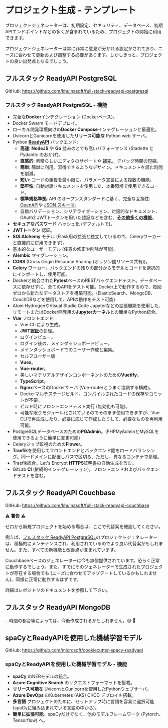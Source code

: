 # プロジェクト生成 - テンプレート

プロジェクトジェネレーターは、初期設定、セキュリティ、データベース、初期APIエンドポイントなどの多くが含まれているため、プロジェクトの開始に利用できます。

プロジェクトジェネレーターは常に非常に意見が分かれる設定がされており、ニーズに合わせて更新および調整する必要があります。しかしきっと、プロジェクトの良い出発点となるでしょう。

## フルスタック ReadyAPI PostgreSQL

GitHub: <a href="https://github.com/khulnasoft/full-stack-readyapi-postgresql" class="external-link" target="_blank">https://github.com/khulnasoft/full-stack-readyapi-postgresql</a>

### フルスタック ReadyAPI PostgreSQL - 機能

* 完全な**Docker**インテグレーション (Dockerベース)。
* Docker Swarm モードデプロイ。
* ローカル開発環境向けの**Docker Compose**インテグレーションと最適化。
* UvicornとGunicornを使用した**リリース可能な** Python web サーバ。
* Python <a href="https://github.com/readyapi/readyapi" class="external-link" target="_blank">**ReadyAPI**</a> バックエンド:
    * **高速**: **NodeJS** や **Go** 並みのとても高いパフォーマンス (Starlette と Pydantic のおかげ)。
    * **直感的**: 素晴らしいエディタのサポートや <abbr title="自動補完、インテリセンスとも呼ばれる">補完。</abbr> デバッグ時間の短縮。
    * **簡単**: 簡単に利用、習得できるようなデザイン。ドキュメントを読む時間を削減。
    * **短い**: コードの重複を最小限に。パラメータ宣言による複数の機能。
    * **堅牢性**: 自動対話ドキュメントを使用した、本番環境で使用できるコード。
    * **標準規格準拠**: API のオープンスタンダードに基く、完全な互換性: <a href="https://github.com/OAI/OpenAPI-Specification" class="external-link" target="_blank">OpenAPI</a>や <a href="http://json-schema.org/" class="external-link" target="_blank">JSON スキーマ</a>。
    * 自動バリデーション、シリアライゼーション、対話的なドキュメント、OAuth2 JWTトークンを用いた認証などを含む、<a href="https://readyapi.khulnasoft.com/features/" class="external-link" target="_blank">**その他多くの機能**</a>。
* **セキュアなパスワード** ハッシュ化 (デフォルトで)。
* **JWTトークン** 認証。
* **SQLAlchemy** モデル (Flask用の拡張と独立しているので、Celeryワーカーと直接的に併用できます)。
* 基本的なユーザーモデル (任意の修正や削除が可能)。
* **Alembic** マイグレーション。
* **CORS** (Cross Origin Resource Sharing (オリジン間リソース共有))。
* **Celery** ワーカー。バックエンドの残りの部分からモデルとコードを選択的にインポートし、使用可能。
* Dockerと統合された**Pytest**ベースのRESTバックエンドテスト。データベースに依存せずに、全てのAPIをテスト可能。Docker上で動作するので、毎回ゼロから新たなデータストアを構築可能。(ElasticSearch、MongoDB、CouchDBなどを使用して、APIの動作をテスト可能)
* Atom HydrogenやVisual Studio Code Jupyterなどの拡張機能を使用した、リモートまたはDocker開発用の**Jupyterカーネル**との簡単なPython統合。
* **Vue** フロントエンド:
    * Vue CLIにより生成。
    * **JWT認証**の処理。
    * ログインビュー。
    * ログイン後の、メインダッシュボードビュー。
    * メインダッシュボードでのユーザー作成と編集。
    * セルフユーザー版
    * **Vuex**。
    * **Vue-router**。
    * 美しいマテリアルデザインコンポーネントのための**Vuetify**。
    * **TypeScript**。
    * **Nginx**ベースのDockerサーバ (Vue-routerとうまく協調する構成)。
    * Dockerマルチステージビルド。コンパイルされたコードの保存やコミットが不要。
    * ビルド時にフロントエンドテスト実行 (無効化も可能)。
    * 可能な限りモジュール化されているのでそのまま使用できますが、Vue CLIで再生成したり、必要に応じて作成したりして、必要なものを再利用可能。
* PostgreSQLデータベースのための**PGAdmin**。(PHPMyAdminとMySQLを使用できるように簡単に変更可能)
* Celeryジョブ監視のための**Flower**。
* **Traefik**を使用してフロントエンドとバックエンド間をロードバランシング。同一ドメインに配置しパスで区切る、ただし、異なるコンテナで処理。
* Traefik統合。Let's Encrypt **HTTPS**証明書の自動生成を含む。
* GitLab **CI** (継続的インテグレーション)。フロントエンドおよびバックエンドテストを含む。

## フルスタック ReadyAPI Couchbase

GitHub: <a href="https://github.com/khulnasoft/full-stack-readyapi-couchbase" class="external-link" target="_blank">https://github.com/khulnasoft/full-stack-readyapi-couchbase</a>

⚠️ **警告** ⚠️

ゼロから新規プロジェクトを始める場合は、ここで代替案を確認してください。

例えば、<a href="https://github.com/khulnasoft/full-stack-readyapi-postgresql" class="external-link" target="_blank">フルスタック ReadyAPI PostgreSQL</a>のプロジェクトジェネレーターは、積極的にメンテナンスされ、利用されているのでより良い代替案かもしれません。また、すべての新機能と改善点が含まれています。

Couchbaseベースのジェネレーターは今も無償提供されています。恐らく正常に動作するでしょう。また、すでにそのジェネレーターで生成されたプロジェクトが存在する場合でも (ニーズに合わせてアップデートしているかもしれません)、同様に正常に動作するはずです。

詳細はレポジトリのドキュメントを参照して下さい。

## フルスタック ReadyAPI MongoDB

...時間の都合等によっては、今後作成されるかもしれません。😅 🎉

## spaCyとReadyAPIを使用した機械学習モデル

GitHub: <a href="https://github.com/microsoft/cookiecutter-spacy-readyapi" class="external-link" target="_blank">https://github.com/microsoft/cookiecutter-spacy-readyapi</a>

### spaCyとReadyAPIを使用した機械学習モデル - 機能

* **spaCy** のNERモデルの統合。
* **Azure Cognitive Search** のリクエストフォーマットを搭載。
* **リリース可能な** UvicornとGunicornを使用したPythonウェブサーバ。
* **Azure DevOps** のKubernetes (AKS) CI/CD デプロイを搭載。
* **多言語** プロジェクトのために、セットアップ時に言語を容易に選択可能 (spaCyに組み込まれている言語の中から)。
* **簡単に拡張可能**。spaCyだけでなく、他のモデルフレームワーク (Pytorch、Tensorflow) へ。
